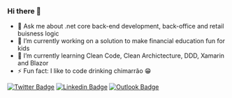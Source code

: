 ### Hi there 👋

- 💬 Ask me about .net core back-end development, back-office and retail buisness logic
- 🔭 I’m currently working on a solution to make financial education fun for kids
- 🌱 I’m currently learning Clean Code, Clean Archictecture, DDD, Xamarin and Blazor
- ⚡ Fun fact: I like to code drinking chimarrão 😁

[![Twitter Badge](https://img.shields.io/badge/-Rafael%20Weimer%20Baade-2c2c2c?style=for-the-badge&logo=Twitter&logoColor=white&link=https://twitter.com/rafaelbaade)](https://twitter.com/rafaelbaade)
[![Linkedin Badge](https://img.shields.io/badge/-Rafael%20Weimer%20Baade-2c2c2c?style=for-the-badge&logo=Linkedin&logoColor=white&link=https://www.linkedin.com/in/rafaelbaade/)](https://www.linkedin.com/in/rafaelbaade/)
[![Outlook Badge](https://img.shields.io/badge/-rafaelbaade@outlook.com-2c2c2c?style=for-the-badge&logo=microsoft-outlook&logoColor=white&link=mailto:rafaelbaade@outlook.com)](mailto:rafaelbaade@outlook.com)
<!--
**rafaelbaade/rafaelbaade** is a ✨ _special_ ✨ repository because its `README.md` (this file) appears on your GitHub profile.

Here are some ideas to get you started:

- 🔭 I’m currently working on ...
- 🌱 I’m currently learning ...
- 👯 I’m looking to collaborate on ...
- 🤔 I’m looking for help with ...
- 💬 Ask me about ...
- 📫 How to reach me: ...
- 😄 Pronouns: ...
- ⚡ Fun fact: ...
-->
